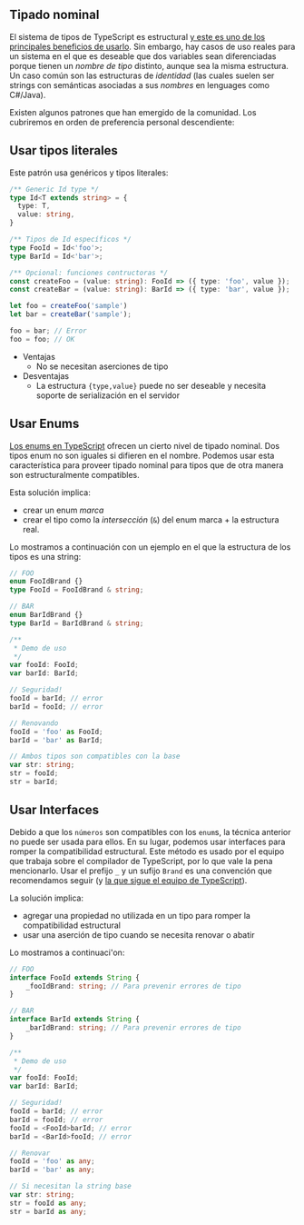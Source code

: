 ## Tipado nominal
El sistema de tipos de TypeScript es estructural [y este es uno de los principales beneficios de usarlo](../why-typescript.md). Sin embargo, hay casos de uso reales para un sistema en el que es deseable que dos variables sean diferenciadas porque tienen un *nombre de tipo* distinto, aunque sea la misma estructura. Un caso común son las estructuras de *identidad* (las cuales suelen ser strings con semánticas asociadas a sus *nombres* en lenguages como C#/Java).

Existen algunos patrones que han emergido de la comunidad. Los cubriremos en orden de preferencia personal descendiente:

## Usar tipos literales

Este patrón usa genéricos y tipos literales:

```ts
/** Generic Id type */
type Id<T extends string> = {
  type: T,
  value: string,
}

/** Tipos de Id específicos */
type FooId = Id<'foo'>;
type BarId = Id<'bar'>;

/** Opcional: funciones contructoras */
const createFoo = (value: string): FooId => ({ type: 'foo', value });
const createBar = (value: string): BarId => ({ type: 'bar', value });

let foo = createFoo('sample')
let bar = createBar('sample');

foo = bar; // Error
foo = foo; // OK
```

* Ventajas
  - No se necesitan aserciones de tipo
* Desventajas
  - La estructura `{type,value}` puede no ser deseable y necesita soporte de serialización en el servidor

## Usar Enums
[Los enums en TypeScript](../enums.md) ofrecen un cierto nivel de tipado nominal. Dos tipos enum no son iguales si difieren en el nombre. Podemos usar esta característica para proveer tipado nominal para tipos que de otra manera son estructuralmente compatibles.

Esta solución implica:
* crear un enum *marca*
* crear el tipo como la *intersección* (`&`) del enum marca + la estructura real.

Lo mostramos a continuación con un ejemplo en el que la estructura de los tipos es una string:

```ts
// FOO
enum FooIdBrand {}
type FooId = FooIdBrand & string;

// BAR
enum BarIdBrand {}
type BarId = BarIdBrand & string;

/**
 * Demo de uso
 */
var fooId: FooId;
var barId: BarId;

// Seguridad!
fooId = barId; // error
barId = fooId; // error

// Renovando
fooId = 'foo' as FooId;
barId = 'bar' as BarId;

// Ambos tipos son compatibles con la base
var str: string;
str = fooId;
str = barId;
```

## Usar Interfaces

Debido a que los `números` son compatibles con los `enum`s, la técnica anterior no puede ser usada para ellos. En su lugar, podemos usar interfaces para romper la compatibilidad estructural. Este método es usado por el equipo que trabaja sobre el compilador de TypeScript, por lo que vale la pena mencionarlo. Usar el prefijo `_` y un sufijo `Brand` es una convención que recomendamos seguir (y [la que sigue el equipo de TypeScript](https://github.com/Microsoft/TypeScript/blob/7b48a182c05ea4dea81bab73ecbbe9e013a79e99/src/compiler/types.ts#L693-L698)).

La solución implica:
* agregar una propiedad no utilizada en un tipo para romper la compatibilidad estructural
* usar una aserción de tipo cuando se necesita renovar o abatir

Lo mostramos a continuaci'on:

```ts
// FOO
interface FooId extends String {
    _fooIdBrand: string; // Para prevenir errores de tipo
}

// BAR
interface BarId extends String {
    _barIdBrand: string; // Para prevenir errores de tipo
}

/**
 * Demo de uso
 */
var fooId: FooId;
var barId: BarId;

// Seguridad!
fooId = barId; // error
barId = fooId; // error
fooId = <FooId>barId; // error
barId = <BarId>fooId; // error

// Renovar
fooId = 'foo' as any;
barId = 'bar' as any;

// Si necesitan la string base
var str: string;
str = fooId as any;
str = barId as any;
```
